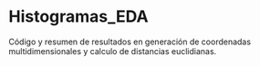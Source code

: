 # Histogramas_EDA
Código y resumen de resultados en generación de coordenadas multidimensionales y calculo de distancias euclidianas.
